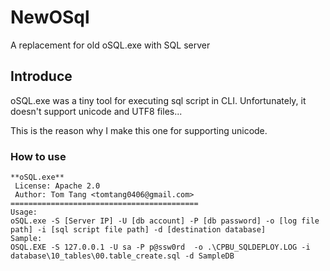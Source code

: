 # NewOSql
A replacement for old oSQL.exe with SQL server

## Introduce

oSQL.exe was a tiny tool for executing sql script in CLI. Unfortunately, it doesn't support unicode and UTF8 files...

This is the reason why I make this one for supporting unicode.

### How to use
```
**oSQL.exe**
 License: Apache 2.0
 Author: Tom Tang <tomtang0406@gmail.com>
==========================================
Usage:
oSQL.exe -S [Server IP] -U [db account] -P [db password] -o [log file path] -i [sql script file path] -d [destination database]
Sample:
OSQL.EXE -S 127.0.0.1 -U sa -P p@ssw0rd  -o .\CPBU_SQLDEPLOY.LOG -i database\10_tables\00.table_create.sql -d SampleDB
```
